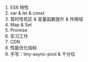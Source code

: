 1. ES6 特性
2. var & let & const
3. 暂时性死区 & 变量函数提升 & 作用域
4. Map & Set
5. Promise
6. 实习工作
7. CDN
8. 性能优化指标
9. 手写：tiny-async-pool & 千分位
